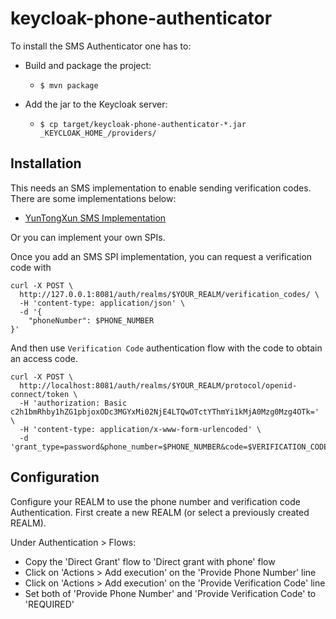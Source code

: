 # keycloak-phone-authenticator

To install the SMS Authenticator one has to:

* Build and package the project:
  * `$ mvn package`

* Add the jar to the Keycloak server:
  * `$ cp target/keycloak-phone-authenticator-*.jar _KEYCLOAK_HOME_/providers/`
  
## Installation

This needs an SMS implementation to enable sending verification codes. There are some implementations below:  

  * [YunTongXun SMS Implementation](https://github.com/FX-HAO/keycloak-phone-authenticator-yuntongxun-sms)
  
Or you can implement your own SPIs.

Once you add an SMS SPI implementation, you can request a verification code with
  
```
curl -X POST \
  http://127.0.0.1:8081/auth/realms/$YOUR_REALM/verification_codes/ \
  -H 'content-type: application/json' \
  -d '{
	"phoneNumber": $PHONE_NUMBER
}'
```

And then use `Verification Code` authentication flow with the code to obtain an access code.

```
curl -X POST \
  http://localhost:8081/auth/realms/$YOUR_REALM/protocol/openid-connect/token \
  -H 'authorization: Basic c2h1bmRhby1hZG1pbjoxODc3MGYxMi02NjE4LTQwOTctYThmYi1kMjA0Mzg0Mzg4OTk=' \
  -H 'content-type: application/x-www-form-urlencoded' \
  -d 'grant_type=password&phone_number=$PHONE_NUMBER&code=$VERIFICATION_CODE'
```

## Configuration

Configure your REALM to use the phone number and verification code Authentication.
First create a new REALM (or select a previously created REALM).

Under Authentication > Flows:
* Copy the 'Direct Grant' flow to 'Direct grant with phone' flow
* Click on 'Actions > Add execution' on the 'Provide Phone Number' line
* Click on 'Actions > Add execution' on the 'Provide Verification Code' line
* Set both of 'Provide Phone Number' and 'Provide Verification Code' to 'REQUIRED'
